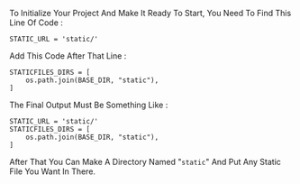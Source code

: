 To Initialize Your Project And Make It Ready To Start, You Need To Find This Line Of Code :

`STATIC_URL = 'static/'`

Add This Code After That Line :

```
STATICFILES_DIRS = [
    os.path.join(BASE_DIR, "static"),
]
```

The Final Output Must Be Something Like :

```
STATIC_URL = 'static/'
STATICFILES_DIRS = [
    os.path.join(BASE_DIR, "static"),
]
```

After That You Can Make A Directory Named "`static`" And Put Any Static File You Want In There.
